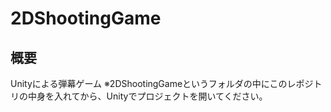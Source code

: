 # 2DShootingGame
## 概要
Unityによる弾幕ゲーム
※2DShootingGameというフォルダの中にこのレポジトリの中身を入れてから、Unityでプロジェクトを開いてください。
